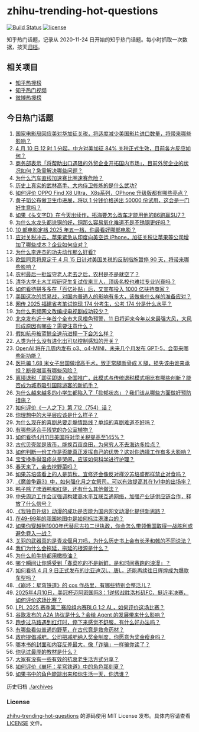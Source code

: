 # zhihu-trending-hot-questions

[![Build Status](https://github.com/justjavac/zhihu-trending-hot-questions/workflows/ci/badge.svg?branch=master)](https://github.com/justjavac/zhihu-trending-hot-questions/actions)
[![license](https://img.shields.io/github/license/justjavac/zhihu-trending-hot-questions)](https://github.com/justjavac/zhihu-trending-hot-questions/blob/master/LICENSE)

知乎热门话题，记录从 2020-11-24
日开始的知乎热门话题。每小时抓取一次数据，按天[归档](./archives)。

## 相关项目

- [知乎热搜榜](https://github.com/justjavac/zhihu-trending-top-search)
- [知乎热门视频](https://github.com/justjavac/zhihu-trending-hot-video)
- [微博热搜榜](https://github.com/justjavac/weibo-trending-hot-search)

## 今日热门话题

<!-- BEGIN -->
<!-- 最后更新时间 Fri Apr 11 2025 07:20:30 GMT+0800 (China Standard Time) -->

1. [国家电影局回应美对华加征关税，将适度减少美国影片进口数量，将带来哪些影响？](https://www.zhihu.com/question/1893729842899411700)
1. [4 月 10 日 12 时 1 分起，中方对美加征 84% 关税正式生效，目前各方反应如何？](https://www.zhihu.com/question/1893637479673848000)
1. [商务部表示「将帮助出口遇阻的外贸企业开拓国内市场」，目前外贸企业的状况如何？急需解决哪些问题？](https://www.zhihu.com/question/1893684131172443400)
1. [为什么汽车直线加速赛比圈速赛危险？](https://www.zhihu.com/question/408191914)
1. [历史上真实的武林高手、大内侍卫修炼的是什么武功?](https://www.zhihu.com/question/11622933424)
1. [如何评价 OPPO Find X8 Ultra、X8s系列，OPhone 升级版都有哪些亮点？](https://www.zhihu.com/question/1893181477480540000)
1. [黄子韬公布做卫生巾进展，将以 1 分钱价格送出 50000 份试用，这会是一门好生意吗？](https://www.zhihu.com/question/1893592441459795200)
1. [如果《头文字D》在今天出续作，拓海要怎么改车才能用他的86跑赢SU7？](https://www.zhihu.com/question/14066039716)
1. [为什么水龙头都说铜的好，铜那么容易氧化难道不是不锈钢更好吗？](https://www.zhihu.com/question/626308544)
1. [10 部电影定档 2025 年五一档，你最看好哪部电影？](https://www.zhihu.com/question/1893267085657859300)
1. [应对关税冲击，苹果紧急从印度向美空运 iPhone，加征关税让苹果等公司增加了哪些成本？企业如何应对？](https://www.zhihu.com/question/1892950995429974300)
1. [为什么李连杰的功夫动作那么好看?](https://www.zhihu.com/question/8737224128)
1. [欧盟同意将原定于 4 月 15 日针对美国关税的反制措施暂停 90 天，将带来哪些影响？](https://www.zhihu.com/question/1893735356815337000)
1. [农村最后一批留守老人老去之后，农村是不是就空了？](https://www.zhihu.com/question/367018216)
1. [清华大学土木工程研究生复试仅来三人，顶级名校也难扛专业兴衰吗？](https://www.zhihu.com/question/1893306483485140700)
1. [如何看待拼多多在「百亿补贴」后，又宣布投入 1000 亿扶持商家？](https://www.zhihu.com/question/1893259912991191800)
1. [美国这次的贸易战，对国内普通人的影响有多大，该做些什么样的准备应对？](https://www.zhihu.com/question/1891989198946411800)
1. [网传 2025 福建省考笔试惊现 174 分考生，公考 174 分是什么水平？](https://www.zhihu.com/question/1891281886837442600)
1. [为什么男频网文改编成电视剧成功较少？](https://www.zhihu.com/question/656718128)
1. [北京发布近十年首个全市大风橙色预警，11 日将迎来今年以来最强大风，大风形成原因有哪些？需要注意什么？](https://www.zhihu.com/question/1892974057911182300)
1. [假如航母被蓝鲸全速前进撞一下会怎么样？](https://www.zhihu.com/question/549257813)
1. [人类为什么没有进化出可以控制感知的开关？](https://www.zhihu.com/question/14948850830)
1. [OpenAI 将在几周内发布 o3、o4-MINI，未来几个月发布 GPT-5，会带来哪些新功能？](https://www.zhihu.com/question/1891767371066208500)
1. [医托骗 1.68 米女子出国做增高手术，致正常腿断骨成 X 腿，损失该由谁来承担？断骨增高有哪些风险？](https://www.zhihu.com/question/1893631060744561700)
1. [离境退税「即买即退」全国推广，此模式与传统退税模式相比有哪些创新？能否成为城市吸引国际游客的新抓手？](https://www.zhihu.com/question/1892978344758338800)
1. [为什么越来越多的小学生都陷入了「抑郁状态」？我们该从哪些方面做好预防措施？](https://www.zhihu.com/question/1888898691164788000)
1. [如何评价《一人之下》第 712（754）话？](https://www.zhihu.com/question/1893771793212346600)
1. [你理想中的大平层应该是什么样子？](https://www.zhihu.com/question/386109513)
1. [为什么现在的喜剧总要走煽情路线？单纯的喜剧难道不好吗？](https://www.zhihu.com/question/1892903924236796700)
1. [有哪些适合手残党的办公室植物？](https://www.zhihu.com/question/1888635188927517400)
1. [如何看待4月11日美国将对华关税提高至145%？](https://www.zhihu.com/question/1893841212412240000)
1. [古代贝壳就是货币，能换百亩良田，为何穷人不去海边多捡点？](https://www.zhihu.com/question/1892249263213356000)
1. [如何判断一份工作是否能真正发挥自己的优势？这对你选择工作有多大影响？](https://www.zhihu.com/question/1889468233414862300)
1. [宝宝换季得湿疹总是哭闹，应该如何科学进行护理？](https://www.zhihu.com/question/15489907518)
1. [春天来了，会去挖野菜吗？](https://www.zhihu.com/question/14747610551)
1. [如果苏培盛看上的人是剪秋，宜修还会像反对槿汐苏培盛那样禁止对食吗？](https://www.zhihu.com/question/13382656972)
1. [《魔兽争霸3》中，如何强化月之女祭司，可以有效提高其在1v1中的出场率？](https://www.zhihu.com/question/1893614016456270800)
1. [鸭子除了啤酒鸭和红烧，还有什么其他做法？](https://www.zhihu.com/question/1888866888278316500)
1. [中央周边工作会议强调构建高水平互联互通网络，加强产业链供应链合作，释放了什么信号？](https://www.zhihu.com/question/1893334124430848800)
1. [《我独自升级》动漫的成功是否能为国内网文动漫化提供新思路？](https://www.zhihu.com/question/1890997733415964700)
1. [在49-99年的我国地图中是如何标注港澳台的？](https://www.zhihu.com/question/474032293)
1. [如果你穿越到1900年代替尼古拉二世执政，你会怎么带领俄国取得一战胜利或避免卷入一战？](https://www.zhihu.com/question/14778458720)
1. [关羽的武器真的是青龙偃月刀吗，为什么历史书上会有长矛和戟的不同说法？](https://www.zhihu.com/question/1892526047154652700)
1. [我们为什么会拖延，拖延的根源是什么？](https://www.zhihu.com/question/659472449)
1. [为什么煎牛排都用橄榄油？](https://www.zhihu.com/question/26201331)
1. [哪个瞬间让你感受到「春菜吃的不是新鲜，是和时间赛跑的浪漫」？](https://www.zhihu.com/question/15705838276)
1. [如何看待 4 月 9 日正式发布的比亚迪汉L、唐L，还能再续往日辉煌成为爆款车型吗？](https://www.zhihu.com/question/1893407560498914300)
1. [《崩坏：星穹铁道》的 cos 作品里，有哪些特别会整活儿？](https://www.zhihu.com/question/1892538035217884200)
1. [2025年4月10日，美冠杯迈阿密国际3：1逆转战胜洛杉矶FC，挺近半决赛，如何评价这场比赛？](https://www.zhihu.com/question/1893609017223381200)
1. [LPL 2025 赛季第二赛段组内赛BLG 1:2 AL，如何评价这场比赛？](https://www.zhihu.com/question/1893740157196273000)
1. [谷歌发布的 A2A 协议是什么？会给 Agent 的发展带来什么影响？](https://www.zhihu.com/question/1893443983843255300)
1. [跑步过马路遇到红灯时，停下来感觉不舒服，有什么好办法吗？](https://www.zhihu.com/question/1892860907899577600)
1. [有哪些看似普通的野草，在古代竟是救命药材？](https://www.zhihu.com/question/1888635188180935700)
1. [政府提倡减肥，公司把减肥纳入奖金制度，你愿意为奖金瘦身吗？](https://www.zhihu.com/question/1887790982298322700)
1. [哪本书的封面和内容反差最大，像「诈骗」一样骗你读了？](https://www.zhihu.com/question/1892364433902236400)
1. [你见过最厚的教材是什么？](https://www.zhihu.com/question/657222062)
1. [大家有没有一些有效的抗衰老生活方式分享？](https://www.zhihu.com/question/1890720213001013000)
1. [如何评价《崩坏：星穹铁道》中的角色那刻夏？](https://www.zhihu.com/question/1893453099936502000)
1. [如果书中的角色能跳出来和你生活一天，你选谁？](https://www.zhihu.com/question/1892362132269523700)

<!-- END -->

历史归档 [./archives](./archives)

### License

[zhihu-trending-hot-questions](https://github.com/justjavac/zhihu-trending-hot-questions)
的源码使用 MIT License 发布。具体内容请查看 [LICENSE](./LICENSE) 文件。
